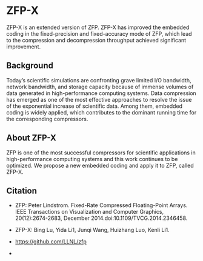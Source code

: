 # ZFP-X
ZFP-X is an extended version of ZFP. ZFP-X has improved the embedded coding in the fixed-precision and fixed-accuracy mode of ZFP, which lead to the compression and decompression throughput achieved significant improvement.

## Background
Today’s scientific simulations are confronting grave limited I/O bandwidth, network bandwidth, and storage capacity because of immense volumes of data generated in high-performance computing systems. Data compression has emerged as one of the most effective approaches to resolve the issue of the exponential increase of scientific data. Among them, embedded coding is widely applied, which contributes to the dominant running time for the corresponding compressors.

## About ZFP-X
ZFP is one of the most successful compressors for scientific applications in high-performance computing systems and this work continues to be optimized. We propose a new embedded coding and apply it to ZFP, called ZFP-X. 

## Citation
* ZFP: Peter Lindstrom. Fixed-Rate Compressed Floating-Point Arrays. IEEE Transactions on Visualization and Computer Graphics, 20(12):2674-2683, December 2014.doi:10.1109/TVCG.2014.2346458.
* ZFP-X: Bing Lu, Yida Li1, Junqi Wang, Huizhang Luo, Kenli Li1. 

* https://github.com/LLNL/zfp
* 
